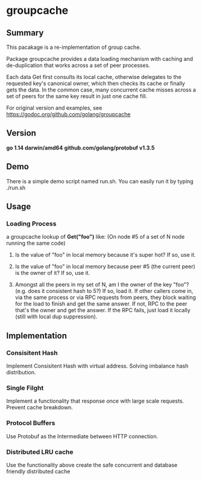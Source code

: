# groupcache
## Summary

This pacakage is a re-implementation of group cache.

Package groupcache provides a data loading mechanism with caching and de-duplication that works across a set of peer processes.

Each data Get first consults its local cache, otherwise delegates to the requested key's canonical owner, which then checks its cache or finally gets the data. In the common case, many concurrent cache misses across a set of peers for the same key result in just one cache fill.


For original version and examples, see https://godoc.org/github.com/golang/groupcache

## Version
 **go 1.14 darwin/amd64**
 **github.com/golang/protobuf v1.3.5**
 
## Demo

There is a simple demo script named run.sh. You can easily run it by typing ./run.sh

## Usage

### Loading Process

a groupcache lookup of **Get("foo")** like:
(On node #5 of a set of N node running the same code)

 1. Is the value of "foo" in local memory because it's super hot?  If so, use it.

 2. Is the value of "foo" in local memory because peer #5 (the current
    peer) is the owner of it?  If so, use it.

 3. Amongst all the peers in my set of N, am I the owner of the key
    "foo"?  (e.g. does it consistent hash to 5?)  If so, load it.  If
    other callers come in, via the same process or via RPC requests
    from peers, they block waiting for the load to finish and get the
    same answer.  If not, RPC to the peer that's the owner and get
    the answer.  If the RPC fails, just load it locally (still with
    local dup suppression).

## Implementation

### Consisitent Hash

Implement Consisitent Hash with virtual address. Solving imbalance hash distribution.

### Single Filght

Implement a functionality that response once with large scale requests. Prevent cache breakdown.

### Protocol Buffers 

Use Protobuf as the Intermediate between HTTP connection.

### Distributed LRU cache

Use the functionality above create the safe concurrent and database friendly distributed cache
